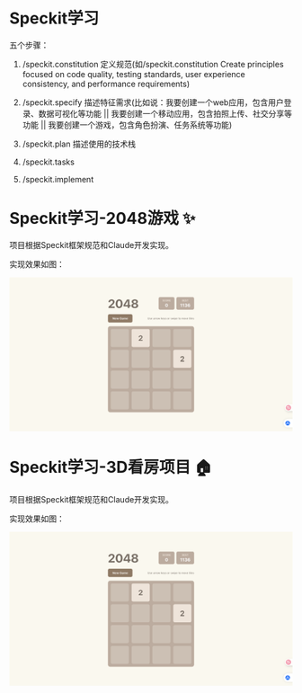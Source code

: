 # Speckit学习

五个步骤：
1. /speckit.constitution 定义规范(如/speckit.constitution Create principles focused on code quality, testing standards, user experience consistency, and performance requirements)

2. /speckit.specify 描述特征需求(比如说：我要创建一个web应用，包含用户登录、数据可视化等功能 || 我要创建一个移动应用，包含拍照上传、社交分享等功能 || 我要创建一个游戏，包含角色扮演、任务系统等功能)

3. /speckit.plan 描述使用的技术栈

4. /speckit.tasks

5. /speckit.implement



# Speckit学习-2048游戏 :sparkles:

项目根据Speckit框架规范和Claude开发实现。

实现效果如图：

![alt text](image.png)

# Speckit学习-3D看房项目 :house:

项目根据Speckit框架规范和Claude开发实现。

实现效果如图：

![alt text](image.png)
